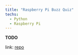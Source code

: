 ```yaml
---
title: "Raspberry Pi Buzz Quiz"
techs: 
  - Python
  - Raspberry Pi
---
```


**TODO**

link: [repo](https://github.com/diogo-mustachio-barros/rpi-buzz-quizz)